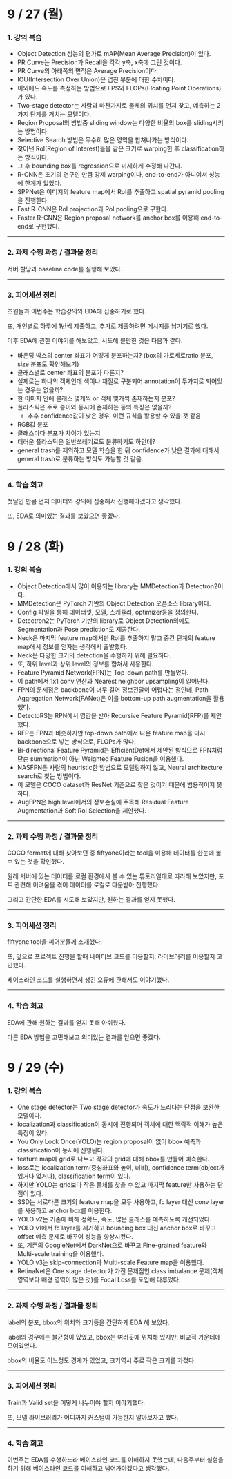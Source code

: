 # 9 / 27 (월)

### 1. 강의 복습

- Object Detection 성능의 평가로 mAP(Mean Average Precision)이 있다.
- PR Curve는 Precision과 Recall을 각각 y축, x축에 그린 것이다.
- PR Curve의 아래쪽의 면적은 Average Precision이다.
- IOU(Intersection Over Union)은 겹친 부분에 대한 수치이다.
- 이외에도 속도를 측정하는 방법으로 FPS와 FLOPs(Floating Point Operations)가 있다.
- Two-stage detector는 사람과 마찬가지로 물체의 위치를 먼저 찾고, 예측하는 2가지 단계를 거치는 모델이다.
- Region Proposal의 방법중 sliding window는 다양한 비율의 box를 sliding시키는 방법이다.
- Selective Search 방법은 무수히 많은 영역을 합쳐나가는 방식이다.
- 찾아낸 RoI(Region of Interest)들을 같은 크기로 warping한 후 classification하는 방식이다.
- 그 후 bounding box를 regression으로 미세하게 수정해 나간다.
- R-CNN은 초기의 연구인 만큼 강제 warping이나, end-to-end가 아니여서 성능에 한계가 있었다.
- SPPNet은 이미지의 feature map에서 RoI를 추출하고 spatial pyramid pooling을 진행한다.
- Fast R-CNN은 RoI projection과 RoI pooling으로 구한다.
- Faster R-CNN은 Region proposal network를 anchor box를 이용해 end-to-end로 구현했다.

---

### 2. 과제 수행 과정 / 결과물 정리

서버 할당과 baseline code를 실행해 보았다.

---

### 3. 피어세션 정리

조원들과 이번주는 학습강의와 EDA에 집중하기로 했다.

또, 개인별로 하루에 1번씩 제출하고, 추가로 제출하려면 메시지를 남기기로 했다.

이후 EDA에 관한 이야기를 해보았고, 시도해 볼만한 것은 다음과 같다.

- 바운딩 박스의 center 좌표가 어떻게 분포하는지? (box의 가로세로ratio 분포, size 분포도 확인해보기)
- 클래스별로 center 좌표의 분포가 다른지?
- 실제로는 하나의 객체인데 색이나 재질로 구분되어 annotation이 두가지로 되어있는 경우는 없을까?
- 한 이미지 안에 클래스 몇개씩 or 객체 몇개씩 존재하는지 분포?
- 플라스틱은 주로 종이와 동시에 존재하는 등의 특징은 없을까?
  -  추후 confidence값이 낮은 경우, 이런 규칙을 활용할 수 있을 것 같음
- RGB값 분포
- 클래스마다 분포가 차이가 있는지
- 더러운 플라스틱은 일반쓰레기로도 분류하기도 하던데?
- general trash를 제외하고 모델 학습을 한 뒤 confidence가 낮은 결과에 대해서 general trash로 분류하는 방식도 가능할 것 같음.

---

### 4. 학습 회고

첫날인 만큼 먼저 데이터와 강의에 집중해서 진행해야겠다고 생각했다.

또, EDA로 의미있는 결과를 보았으면 좋겠다.



# 9 / 28 (화)

### 1. 강의 복습

- Object Detection에서 많이 이용되는 library는 MMDetection과 Detectron2이다.
- MMDetection은 PyTorch 기반의 Object Detection 오픈소스 library이다.
- Config 파일을 통해 데이터셋, 모델, 스케쥴러, optimizer등을 정의한다.
- Detectron2는 PyTorch 기반의 library로 Object Detection외에도 Segmentation과 Pose prediction도 제공한다.
- Neck은 마지막 feature map에서만 RoI를 추출하지 말고 중간 단계의 feature map에서 정보를 얻자는 생각에서 출발했다.
- Neck은 다양한 크기의 detection을 수행하기 위해 필요하다.
- 또, 하위 level과 상위 level의 정보를 합쳐서 사용한다.
- Feature Pyramid Network(FPN)는 Top-down path를 만들었다.
- 이 path에서 1x1 conv 연산과 Nearest neighbor upsampling이 일어난다.
- FPN의 문제점은 backbone이 너무 길어 정보전달이 어렵다는 점인데, Path Aggregation Network(PANet)은 이를 bottom-up path augmentation을 활용했다.
- DetectoRS는 RPN에서 영감을 받아 Recursive Feature Pyramid(RFP)를 제안했다.
- RFP는 FPN과 비슷하지만 top-down path에서 나온 feature map을 다시 backbone으로 넣는 방식으로, FLOPs가 많다.
- Bi-directional Feature Pyramid는 EfficientDet에서 제안된 방식으로 FPN처럼 단순 summation이 아닌 Weighted Feature Fusion을 이용했다.
- NASFPN은 사람의 heuristic한 방법으로 모델링하지 않고, Neural architecture search로 찾는 방법이다.
- 이 모델은 COCO dataset과 ResNet 기준으로 찾은 것이기 때문에 범용적이지 못하다.
- AugFPN은 high level에서의 정보손실에 주목해 Residual Feature Augmentation과 Soft RoI Selection을 제안했다.


---

### 2. 과제 수행 과정 / 결과물 정리

COCO format에 대해 찾아보던 중 fiftyone이라는 tool을 이용해 데이터를 한눈에 볼 수 있는 것을 확인했다.

원래 서버에 있는 데이터를 로컬 환경에서 볼 수 있는 튜토리얼대로 따라해 보았지만, 포트 관련해 어려움을 겪어 데이터를 로컬로 다운받아 진행했다.

그리고 간단한 EDA를 시도해 보았지만, 원하는 결과를 얻지 못했다.

---

### 3. 피어세션 정리

fiftyone tool을 피어분들께 소개했다.

또, 앞으로 프로젝트 진행을 할때 네이티브 코드를 이용할지, 라이브러리를 이용할지 고민했다.

베이스라인 코드를 실행하면서 생긴 오류에 관해서도 이야기했다.

---

### 4. 학습 회고

EDA에 관해 원하는 결과를 얻지 못해 아쉬웠다.

다른 EDA 방법을 고민해보고 의미있는 결과를 얻으면 좋겠다.




# 9 / 29 (수)

### 1. 강의 복습
- One stage detector는 Two stage detector가 속도가 느리다는 단점을 보완한 모델이다.
- localization과 classification이 동시에 진행되며 객체에 대한 맥락적 이해가 높은 특징이 있다.
- You Only Look Once(YOLO)는 region proposal이 없어 bbox 예측과 classification이 동시에 진행된다.
- feature map에 grid로 나누고 각각의 grid에 대해 bbox를 만들어 예측한다.
- loss로는 localization term(중심좌표와 높이, 너비), confidence term(object가 있거나 없거나), classification term이 있다.
- 하지만 YOLO는 grid보다 작은 물체를 찾을 수 없고 마지막 feature만 사용하는 단점이 있다.
- SSD는 서로다른 크기의 feature map을 모두 사용하고, fc layer 대신 conv layer를 사용하고 anchor box를 이용한다.
- YOLO v2는 기존에 비해 정확도, 속도, 많은 클래스를 예측하도록 개선되었다.
- YOLO v1에서 fc layer를 제거하고 bounding box 대신 anchor box로 바꾸고 offset 예측 문제로 바꾸어 성능을 향상시켰다.
- 또, 기존의 GoogleNet에서 DarkNet으로 바꾸고 Fine-grained feature와 Multi-scale training을 이용했다.
- YOLO v3는 skip-connection과 Multi-scale Feature map을 이용했다.
- RetinaNet은 One stage detector가 가진 문제점인 class imbalance 문제(객체 영역보다 배경 영역이 많은 것)를 Focal Loss를 도입해 다루었다.

---

### 2. 과제 수행 과정 / 결과물 정리

label의 분포, bbox의 위치와 크기등을 간단하게 EDA 해 보았다.

label의 경우에는 불균형이 있었고, bbox는 여러곳에 위치해 있지만, 비교적 가운데에 모여있었다.

bbox의 비율도 어느정도 경계가 있었고, 크기역시 주로 작은 크기를 가졌다.

---

### 3. 피어세션 정리

Train과 Valid set을 어떻게 나누어야 할지 이야기했다.

또, 모델 라이브러리가 어디까지 커스텀이 가능한지 알아보자고 했다.

---

### 4. 학습 회고

이번주는 EDA를 수행하느라 베이스라인 코드를 이해하지 못했는데, 다음주부터 실험을 하기 위해 베이스라인 코드를 이해하고 넘어가야겠다고 생각했다.
